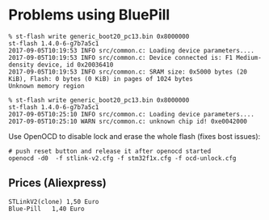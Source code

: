 Problems using BluePill
=======================

```
% st-flash write generic_boot20_pc13.bin 0x8000000
st-flash 1.4.0-6-g7b7a5c1
2017-09-05T10:19:53 INFO src/common.c: Loading device parameters....
2017-09-05T10:19:53 INFO src/common.c: Device connected is: F1 Medium-density device, id 0x20036410
2017-09-05T10:19:53 INFO src/common.c: SRAM size: 0x5000 bytes (20 KiB), Flash: 0 bytes (0 KiB) in pages of 1024 bytes
Unknown memory region
```
```
% st-flash write generic_boot20_pc13.bin 0x8000000
st-flash 1.4.0-6-g7b7a5c1
2017-09-05T10:25:10 INFO src/common.c: Loading device parameters....
2017-09-05T10:25:10 WARN src/common.c: unknown chip id! 0xe0042000
```
Use OpenOCD to disable lock and erase the whole flash (fixes bost issues):
```
# push reset button and release it after openocd started
openocd -d0  -f stlink-v2.cfg -f stm32f1x.cfg -f ocd-unlock.cfg
```

Prices (Aliexpress)
-------------------

```
STLinkV2(clone)	1,50 Euro
Blue-Pill	1,40 Euro
```

